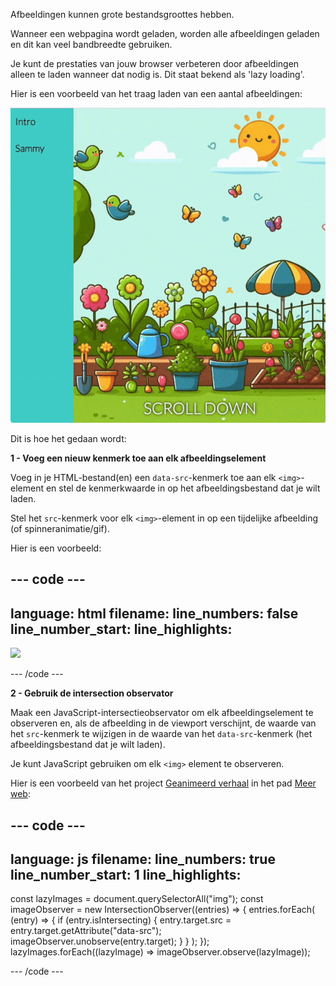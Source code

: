 Afbeeldingen kunnen grote bestandsgroottes hebben.

Wanneer een webpagina wordt geladen, worden alle afbeeldingen geladen en dit kan veel bandbreedte gebruiken.

Je kunt de prestaties van jouw browser verbeteren door afbeeldingen alleen te laden wanneer dat nodig is. Dit staat bekend als 'lazy loading'.

Hier is een voorbeeld van het traag laden van een aantal afbeeldingen:

![Een gif die afbeeldingen laat zien die worden geladen op het moment dat ze in de viewport van de browser verschijnen.](images/background-attachment-fixed.gif)

Dit is hoe het gedaan wordt:

**1 - Voeg een nieuw kenmerk toe aan elk afbeeldingselement**

Voeg in je HTML-bestand(en) een `data-src`-kenmerk toe aan elk `<img>`-element en stel de kenmerkwaarde in op het afbeeldingsbestand dat je wilt laden.

Stel het `src`-kenmerk voor elk `<img>`-element in op een tijdelijke afbeelding (of spinneranimatie/gif).

Hier is een voorbeeld:

## --- code ---

language: html
filename:
line_numbers: false
line_number_start:
line_highlights:
-----------------------------------------------------

<img src="spinner.gif" data-src="snail.svg" />

\--- /code ---

**2 - Gebruik de intersection observator**

Maak een JavaScript-intersectieobservator om elk afbeeldingselement te observeren en, als de afbeelding in de viewport verschijnt, de waarde van het `src`-kenmerk te wijzigen in de waarde van het `data-src`-kenmerk (het afbeeldingsbestand dat je wilt laden).

Je kunt JavaScript gebruiken om elk `<img>` element te observeren.

Hier is een voorbeeld van het project [Geanimeerd verhaal](https://projects.raspberrypi.org/en/projects/animated-story) in het pad [Meer web](https://projects.raspberrypi.org/en/raspberrypi/more-web):

## --- code ---

language: js
filename:
line_numbers: true
line_number_start: 1
line_highlights:
-----------------------------------------------------

const lazyImages = document.querySelectorAll("img");
const imageObserver = new IntersectionObserver((entries) => {
entries.forEach(
(entry) => {
if (entry.isIntersecting) {
entry.target.src = entry.target.getAttribute("data-src");
imageObserver.unobserve(entry.target);
}
}
);
});
lazyImages.forEach((lazyImage) => imageObserver.observe(lazyImage));

\--- /code ---
